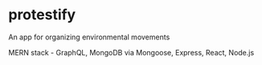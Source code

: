 # protestify
An app for organizing environmental movements

MERN stack - GraphQL, MongoDB via Mongoose, Express, React, Node.js
